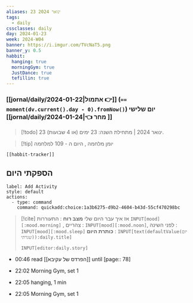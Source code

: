 ```yaml
---
aliases: 23 ינואר 2024
tags:
  - daily
cssclasses: daily
day: 2024-01-23
week: 2024-W04
banner: https://i.imgur.com/TVcNaT5.png
banner_y: 0.5
habbit:
  hanging: true
  morningGym: true
  JustDance: true
  tefillin: true
---
```


### [[jornal/daily/2024-01-22|אתמול 👉]] (**`== moment(dv.current().day - 0).fromNow()`**) יום שלישי [[jornal/daily/2024-01-24|👈 מחר ]]

> [!todo]   23 ינואר 2024 | מתחילת השנה: 23 ימים (או 4 שבועות). 

> [!tip]  יומן מלחמה , היום ה - 109 למלחמה

```meta-bind-embed
[[habbit-tracker]]
```

## הספקתי היום

```meta-bind-button
label: Add Activity
style: default
actions: 
  - type: command
    command: quickadd:choice:1a3b6275-d9b2-4604-b43d-55cf470298bc

```

> [!cite] אז איך עבר היום שלי
> **מצב רוח** :  התעוררות `INPUT[mood][:mood.morning]` , צהריים : `INPUT[mood][:mood.noon]`,  לפני השינה :  `INPUT[mood][:mood.sleep]`
> **כותרת היום** : `INPUT[text(defaultValue(יום שגרתי)):daily.title]`
> ```meta-bind
> INPUT[editor:daily.story]
> ```
- 00:46 read [[הפרדס של עקיבא]] until [page:: 78] 

- 22:02 Morning Gym, set 1 
- 22:05 hanging, 1 min 
- 22:05 Morning Gym, set 1 

